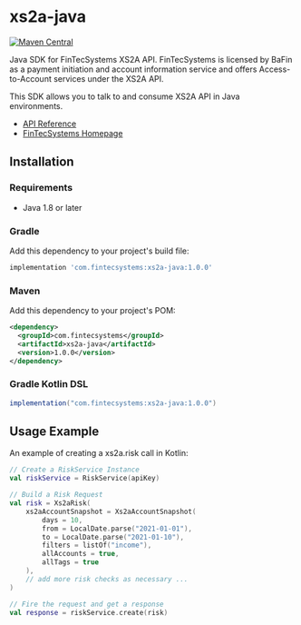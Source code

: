 # xs2a-java
[![Maven Central](https://img.shields.io/maven-central/v/com.fintecsystems/xs2a-java.svg?label=Maven%20Central)](https://search.maven.org/search?q=g:%22com.fintecsystems%22%20AND%20a:%22xs2a-java%22)

Java SDK for FinTecSystems XS2A API. FinTecSystems is licensed by BaFin as a payment initiation and account information service and 
offers Access-to-Account services under the XS2A API.

This SDK allows you to talk to and consume XS2A API in Java environments.

- [API Reference](https://docs.fintecsystems.com)
- [FinTecSystems Homepage](https://fintecsystems.com)

## Installation

### Requirements

- Java 1.8 or later

### Gradle
Add this dependency to your project's build file:
```groovy
implementation 'com.fintecsystems:xs2a-java:1.0.0'
```

### Maven
Add this dependency to your project's POM:
```xml
<dependency>
  <groupId>com.fintecsystems</groupId>
  <artifactId>xs2a-java</artifactId>
  <version>1.0.0</version>
</dependency>
```

### Gradle Kotlin DSL
```groovy
implementation("com.fintecsystems:xs2a-java:1.0.0")
```

## Usage Example
An example of creating a xs2a.risk call in Kotlin:

```kotlin
// Create a RiskService Instance
val riskService = RiskService(apiKey)

// Build a Risk Request
val risk = Xs2aRisk(
    xs2aAccountSnapshot = Xs2aAccountSnapshot(
        days = 10,
        from = LocalDate.parse("2021-01-01"),
        to = LocalDate.parse("2021-01-10"),
        filters = listOf("income"),
        allAccounts = true,
        allTags = true
    ),
    // add more risk checks as necessary ...
)

// Fire the request and get a response
val response = riskService.create(risk)
```


